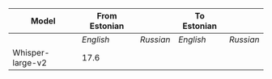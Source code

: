 | Model             | From Estonian          || To Estonian      ||
|-------------------|---------------|---------|-------------|---------|
|                   | *English*       | *Russian* | *English*     | *Russian* |
|Whisper-large-v2   |       17.6    |         |             |         |
